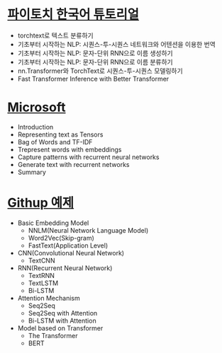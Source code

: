 # [파이토치 한국어 튜토리얼](https://tutorials.pytorch.kr/)
- torchtext로 텍스트 분류하기
- 기초부터 시작하는 NLP: 시퀀스-투-시퀀스 네트워크와 어텐션을 이용한 번역
- 기초부터 시작하는 NLP: 문자-단위 RNN으로 이름 생성하기
- 기초부터 시작하는 NLP: 문자-단위 RNN으로 이름 분류하기
- nn.Transformer와 TorchText로 시퀀스-투-시퀀스 모델링하기
- Fast Transformer Inference with Better Transformer

# [Microsoft](https://learn.microsoft.com/en-us/training/modules/intro-natural-language-processing-pytorch/)
- Introduction
- Representing text as Tensors
- Bag of Words and TF-IDF
- Trepresent words with embeddings
- Capture patterns with recurrent neural networks
- Generate text with recurrent networks
- Summary

# [Githup 예제](https://github.com/graykode/nlp-tutorial)
- Basic Embedding Model
    - NNLM(Neural Network Language Model)
    - Word2Vec(Skip-gram)
    - FastText(Application Level)
- CNN(Convolutional Neural Network)
    - TextCNN
- RNN(Recurrent Neural Network)
    - TextRNN
    - TextLSTM
    - Bi-LSTM
- Attention Mechanism
    - Seq2Seq
    - Seq2Seq with Attention
    - Bi-LSTM with Attention
- Model based on Transformer
    - The Transformer
    - BERT

